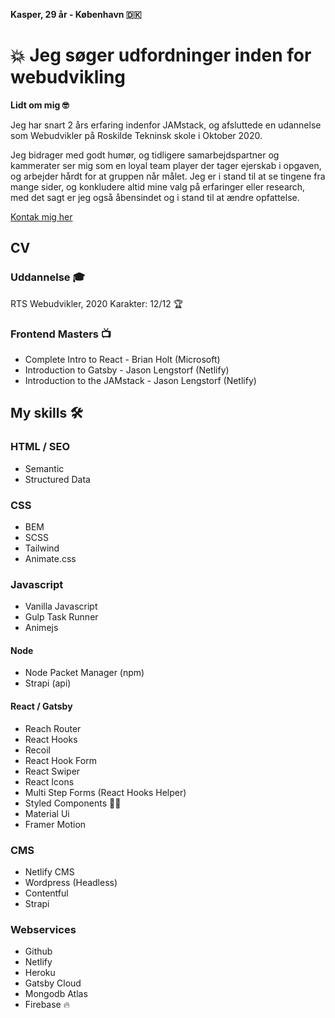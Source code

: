**Kasper, 29 år - København 🇩🇰**

# 💥 Jeg søger udfordninger inden for webudvikling
**Lidt om mig 🤓**

Jeg har snart 2 års erfaring indenfor JAMstack, og afsluttede en udannelse som Webudvikler på Roskilde Tekninsk skole i Oktober 2020. 

Jeg bidrager med godt humør, og tidligere samarbejdspartner og kammerater ser mig som en loyal team player der tager ejerskab i opgaven, og arbejder hårdt for at gruppen når målet. Jeg er i stand til at se tingene fra mange sider, og konkludere altid mine valg på erfaringer eller research, med det sagt er jeg også åbensindet og i stand til at ændre opfattelse. 

[Kontak mig her](mailto:kasperbirch1@gmail.com?subject=Vi%20mangler%20dig%20i%20vores%20team)

## CV
### Uddannelse 🎓
RTS Webudvikler, 2020
Karakter: 12/12 🏆

### Frontend Masters 📺 
* Complete Intro to React - Brian Holt (Microsoft)
* Introduction to Gatsby - Jason Lengstorf (Netlify)
* Introduction to the JAMstack - Jason Lengstorf (Netlify)

## My skills 🛠

### HTML / SEO
* Semantic
* Structured Data

### CSS
* BEM
* SCSS
* Tailwind
* Animate.css

### Javascript
* Vanilla Javascript
* Gulp Task Runner
* Animejs

#### Node
* Node Packet Manager (npm)
* Strapi (api)

#### React / Gatsby
* Reach Router
* React Hooks
* Recoil
* React Hook Form
* React Swiper
* React Icons
* Multi Step Forms (React Hooks Helper)
* Styled Components 💅🏼
* Material Ui
* Framer Motion 

### CMS
* Netlify CMS
* Wordpress (Headless)
* Contentful
* Strapi

### Webservices
* Github
* Netlify
* Heroku
* Gatsby Cloud 
* Mongodb Atlas
* Firebase 🔥
